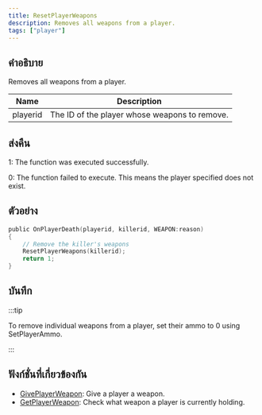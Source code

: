 ```yaml
---
title: ResetPlayerWeapons
description: Removes all weapons from a player.
tags: ["player"]
---
```


## คำอธิบาย

Removes all weapons from a player.

| Name     | Description                                   |
| -------- | --------------------------------------------- |
| playerid | The ID of the player whose weapons to remove. |

## ส่งคืน

1: The function was executed successfully.

0: The function failed to execute. This means the player specified does not exist.

## ตัวอย่าง

```c
public OnPlayerDeath(playerid, killerid, WEAPON:reason)
{
    // Remove the killer's weapons
    ResetPlayerWeapons(killerid);
    return 1;
}
```

## บันทึก

:::tip

To remove individual weapons from a player, set their ammo to 0 using SetPlayerAmmo.

:::

## ฟังก์ชั่นที่เกี่ยวข้องกัน

- [GivePlayerWeapon](../functions/GivePlayerWeapon.md): Give a player a weapon.
- [GetPlayerWeapon](../functions/GetPlayerWeapon.md): Check what weapon a player is currently holding.
